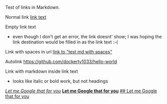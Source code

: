 Test of links in Markdown.

Normal link [link text](test.md)

Empty link text [](<https://www.lmgtfy.com/>)
- even though I don't get an error, the link doesnt' show; I was hoping the link destination would be filled in as the link text :-(

Link with spaces in url [link to "test md with spaces"](<test md with spaces.md>)

Autolink <https://github.com/dockerty1033/hello-world>

Link with markdown inside link text
- looks like italic or bold work, but not headings

[_Let me Google that for you_](lmgtfy.com)
[__Let me Google that for you__](lmgtfy.com)
[## Let me Google that for you](lmgtfy.com)
